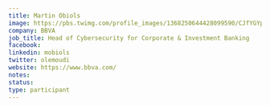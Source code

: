 ```yaml
---
title: Martin Obiols
image: https://pbs.twimg.com/profile_images/1368250644428099590/CJfYGYpC_400x400.jpg
company: BBVA
job_title: Head of Cybersecurity for Corporate & Investment Banking
facebook:
linkedin: mobiols
twitter: olemoudi
website: https://www.bbva.com/
notes:
status: 
type: participant
---
```

